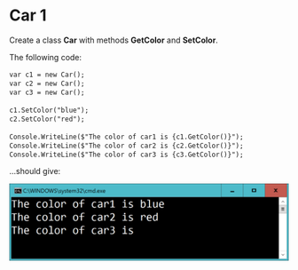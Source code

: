 ﻿

# Car 1

Create a class **Car** with methods **GetColor** and **SetColor**.

The following code:

    var c1 = new Car();
    var c2 = new Car();
    var c3 = new Car();

    c1.SetColor("blue");
    c2.SetColor("red");

    Console.WriteLine($"The color of car1 is {c1.GetColor()}");
    Console.WriteLine($"The color of car2 is {c2.GetColor()}");
    Console.WriteLine($"The color of car3 is {c3.GetColor()}");

...should give:

![](Images/car1.PNG)